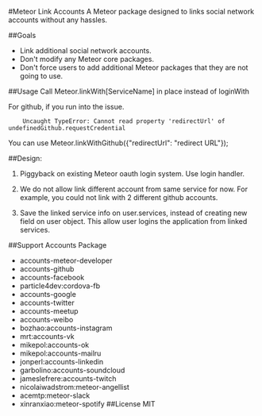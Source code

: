 #Meteor Link Accounts
A Meteor package designed to links social network accounts without any hassles.

##Goals
* Link additional social network accounts.
* Don't modify any Meteor core packages.
* Don't force users to add additional Meteor packages that they are not going to
  use.

##Usage
Call Meteor.linkWith[ServiceName] in place instead of loginWith


For github, if you run into the issue.

        Uncaught TypeError: Cannot read property 'redirectUrl' of undefinedGithub.requestCredential

You can use  Meteor.linkWithGithub({"redirectUrl": "redirect URL"});

##Design:
1. Piggyback on existing Meteor oauth login system. Use login handler.

2. We do not allow link different account from same service for now. For example, you
   could not link with 2 different github accounts.

3. Save the linked service info on user.services, instead of creating new field
   on user object.  This allow user logins the application from linked services.

##Support Accounts Package
* accounts-meteor-developer
* accounts-github
* accounts-facebook
* particle4dev:cordova-fb
* accounts-google
* accounts-twitter
* accounts-meetup
* accounts-weibo
* bozhao:accounts-instagram
* mrt:accounts-vk
* mikepol:accounts-ok
* mikepol:accounts-mailru
* jonperl:accounts-linkedin
* garbolino:accounts-soundcloud
* jameslefrere:accounts-twitch
* nicolaiwadstrom:meteor-angellist
* acemtp:meteor-slack
* xinranxiao:meteor-spotify
##License
MIT

